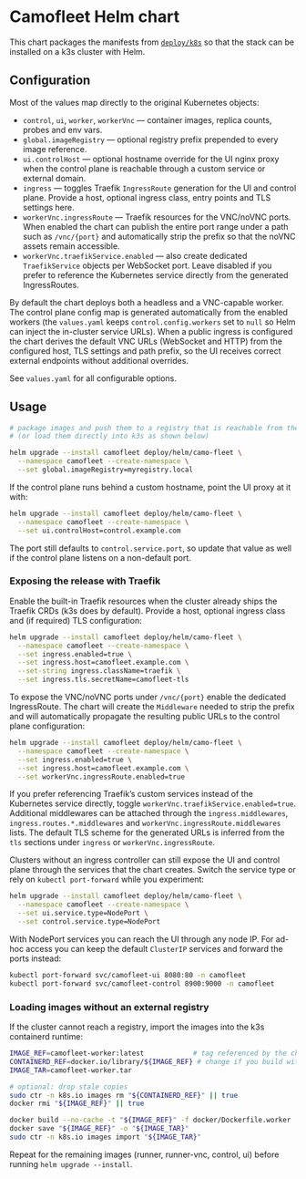 # Camofleet Helm chart

This chart packages the manifests from [`deploy/k8s`](../k8s) so that the stack can be installed on a
k3s cluster with Helm.

## Configuration

Most of the values map directly to the original Kubernetes objects:

- `control`, `ui`, `worker`, `workerVnc` — container images, replica counts, probes and env vars.
- `global.imageRegistry` — optional registry prefix prepended to every image reference.
- `ui.controlHost` — optional hostname override for the UI nginx proxy when the control plane is
  reachable through a custom service or external domain.
- `ingress` — toggles Traefik `IngressRoute` generation for the UI and control plane. Provide a
  host, optional ingress class, entry points and TLS settings here.
- `workerVnc.ingressRoute` — Traefik resources for the VNC/noVNC ports. When enabled the chart can
  publish the entire port range under a path such as `/vnc/{port}` and automatically strip the
  prefix so that the noVNC assets remain accessible.
- `workerVnc.traefikService.enabled` — also create dedicated `TraefikService` objects per WebSocket
  port. Leave disabled if you prefer to reference the Kubernetes service directly from the
  generated IngressRoutes.

By default the chart deploys both a headless and a VNC-capable worker. The control plane config map
is generated automatically from the enabled workers (the `values.yaml` keeps `control.config.workers`
set to `null` so Helm can inject the in-cluster service URLs). When a public ingress is configured
the chart derives the default VNC URLs (WebSocket and HTTP) from the configured host, TLS settings
and path prefix, so the UI receives correct external endpoints without additional overrides.

See `values.yaml` for all configurable options.

## Usage

```sh
# package images and push them to a registry that is reachable from the cluster
# (or load them directly into k3s as shown below)

helm upgrade --install camofleet deploy/helm/camo-fleet \
  --namespace camofleet --create-namespace \
  --set global.imageRegistry=myregistry.local
```

If the control plane runs behind a custom hostname, point the UI proxy at it with:

```sh
helm upgrade --install camofleet deploy/helm/camo-fleet \
  --namespace camofleet --create-namespace \
  --set ui.controlHost=control.example.com
```

The port still defaults to `control.service.port`, so update that value as well if the control plane
listens on a non-default port.

### Exposing the release with Traefik

Enable the built-in Traefik resources when the cluster already ships the Traefik CRDs (k3s does by
default). Provide a host, optional ingress class and (if required) TLS configuration:

```sh
helm upgrade --install camofleet deploy/helm/camo-fleet \
  --namespace camofleet --create-namespace \
  --set ingress.enabled=true \
  --set ingress.host=camofleet.example.com \
  --set-string ingress.className=traefik \
  --set ingress.tls.secretName=camofleet-tls
```

To expose the VNC/noVNC ports under `/vnc/{port}` enable the dedicated IngressRoute. The chart will
create the `Middleware` needed to strip the prefix and will automatically propagate the resulting
public URLs to the control plane configuration:

```sh
helm upgrade --install camofleet deploy/helm/camo-fleet \
  --namespace camofleet --create-namespace \
  --set ingress.enabled=true \
  --set ingress.host=camofleet.example.com \
  --set workerVnc.ingressRoute.enabled=true
```

If you prefer referencing Traefik’s custom services instead of the Kubernetes service directly,
toggle `workerVnc.traefikService.enabled=true`. Additional middlewares can be attached through the
`ingress.middlewares`, `ingress.routes.*.middlewares` and `workerVnc.ingressRoute.middlewares`
lists. The default TLS scheme for the generated URLs is inferred from the `tls` sections under
`ingress` or `workerVnc.ingressRoute`.

Clusters without an ingress controller can still expose the UI and control plane through the
services that the chart creates. Switch the service type or rely on `kubectl port-forward` while you
experiment:

```sh
helm upgrade --install camofleet deploy/helm/camo-fleet \
  --namespace camofleet --create-namespace \
  --set ui.service.type=NodePort \
  --set control.service.type=NodePort
```

With NodePort services you can reach the UI through any node IP. For ad-hoc access you can keep the
default `ClusterIP` services and forward the ports instead:

```sh
kubectl port-forward svc/camofleet-ui 8080:80 -n camofleet
kubectl port-forward svc/camofleet-control 8900:9000 -n camofleet
```

### Loading images without an external registry

If the cluster cannot reach a registry, import the images into the k3s containerd runtime:

```sh
IMAGE_REF=camofleet-worker:latest            # tag referenced by the chart values
CONTAINERD_REF=docker.io/library/${IMAGE_REF} # change if you build with a custom registry prefix
IMAGE_TAR=camofleet-worker.tar

# optional: drop stale copies
sudo ctr -n k8s.io images rm "${CONTAINERD_REF}" || true
docker rmi "${IMAGE_REF}" || true

docker build --no-cache -t "${IMAGE_REF}" -f docker/Dockerfile.worker .
docker save "${IMAGE_REF}" -o "${IMAGE_TAR}"
sudo ctr -n k8s.io images import "${IMAGE_TAR}"
```

Repeat for the remaining images (runner, runner-vnc, control, ui) before running `helm upgrade --install`.
